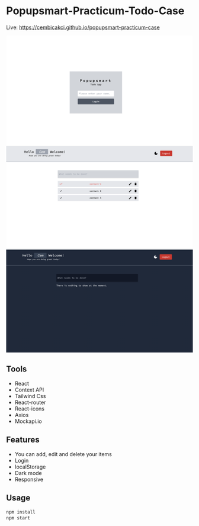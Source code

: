 # Popupsmart-Practicum-Todo-Case

Live: https://cembicakci.github.io/popupsmart-practicum-case

![ss1](./img/1.png)
![ss2](./img/2.png)
![ss3](./img/3.png)


## Tools
* React
* Context API
* Tailwind Css
* React-router
* React-icons
* Axios
* Mockapi.io

## Features
* You can add, edit and delete your items
* Login
* localStorage 
* Dark mode
* Responsive

## Usage
```
npm install
npm start
```